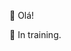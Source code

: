 👋 Olá!

🌱 In training.


<!---
larissadsfo/larissadsfo is a ✨ special ✨ repository because its `README.md` (this file) appears on your GitHub profile.
You can click the Preview link to take a look at your changes.
--->
